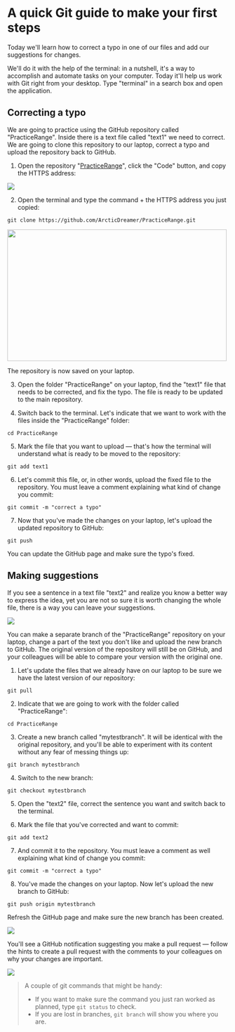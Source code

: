 # A quick Git guide to make your first steps

Today we'll learn how to correct a typo in one of our files and add our suggestions for changes.

We'll do it with the help of the terminal: in a nutshell, it's a way to accomplish and automate tasks on your computer. Today it'll help us work with Git right from your desktop. Type "terminal" in a search box and open the application.


## Correcting a typo
We are going to practice using the GitHub repository called "PracticeRange". Inside there is a text file called "text1" we need to correct. We are going to clone this repository to our laptop, correct a typo and upload the repository back to GitHub.

1. Open the repository "[PracticeRange](https://github.com/ArcticDreamer/PracticeRange)", click the "Code" button, and copy the HTTPS address:

<img src="https://i.ibb.co/n3J7fyD/clone.png">

2. Open the terminal and type the command + the HTTPS address you just copied:
```
git clone https://github.com/ArcticDreamer/PracticeRange.git
```

<img src="https://i.ibb.co/YyzwwRJ/git-clone.png" width="500" height="300">

The repository is now saved on your laptop.

3. Open the folder "PracticeRange" on your laptop, find the "text1" file that needs to be corrected, and fix the typo. The file is ready to be updated to the main repository.

4. Switch back to the terminal. Let's indicate that we want to work with the files inside the "PracticeRange" folder:
```
cd PracticeRange
```

5. Mark the file that you want to upload — that's how the terminal will understand what is ready to be moved to the repository:
```
git add text1
```

6. Let's commit this file, or, in other words, upload the fixed file to the repository. You must leave a comment explaining what kind of change you commit:
```
git commit -m "correct a typo"
```

7. Now that you've made the changes on your laptop, let's upload the updated repository to GitHub:
```
git push
```

You can update the GitHub page and make sure the typo's fixed.


## Making suggestions
If you see a sentence in a text file "text2" and realize you know a better way to express the idea, yet you are not so sure it is worth changing the whole file, there is a way you can leave your suggestions.

<img src="https://i.ibb.co/DpQKbzY/text2.png">

You can make a separate branch of the "PracticeRange" repository on your laptop, change a part of the text you don't like and upload the new branch to GitHub. The original version of the repository will still be on GitHub, and your colleagues will be able to compare your version with the original one.

1. Let's update the files that we already have on our laptop to be sure we have the latest version of our repository:

```
git pull
```

2. Indicate that we are going to work with the folder called "PracticeRange":
```
cd PracticeRange
```

3. Create a new branch called "mytestbranch". It will be identical with the original repository, and you'll be able to experiment with its content without any fear of messing things up:
```
git branch mytestbranch
```

4. Switch to the new branch:
```
git checkout mytestbranch
```

5. Open the "text2" file, correct the sentence you want and switch back to the terminal.

6. Mark the file that you've corrected and want to commit:
```
git add text2
```

7. And commit it to the repository. You must leave a comment as well explaining what kind of change you commit:
```
git commit -m "correct a typo"
```

8. You've made the changes on your laptop. Now let's upload the new branch to GitHub:
```
git push origin mytestbranch
```

Refresh the GitHub page and make sure the new branch has been created. 

<img src="https://i.ibb.co/T8npxcb/newbranch.png">

You'll see a GitHub notification suggesting you make a pull request — follow the hints to create a pull request with the comments to your colleagues on why your changes are important.

<img src="https://i.ibb.co/GJrPTrb/pullrequest.png">

> A couple of git commands that might be handy:
> - If you want to make sure the command you just ran worked as planned, type `git status` to check.
> - If you are lost in branches, `git branch` will show you where you are.
